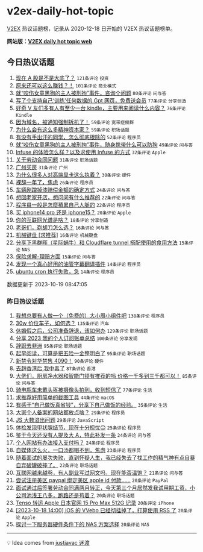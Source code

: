 # v2ex-daily-hot-topic

[V2EX](https://www.v2ex.com/) 热议话题榜，记录从 2020-12-18 日开始的 V2EX 热议话题榜单。

**网站版：[V2EX daily hot topic web](https://boojack.github.io/v2ex-daily-hot-topic-web/)**

## 今日热议话题

<!-- TODAY BEGIN -->

1. [现在 A 股是不是大底了？](https://www.v2ex.com/t/983365) `121条评论` `投资`
1. [原来还可以这么赚钱？！](https://www.v2ex.com/t/983344) `101条评论` `商业模式`
1. [就“咬伤女童黑狗的主人被刑拘”事件，咨询个问题](https://www.v2ex.com/t/983371) `80条评论` `问与答`
1. [写了个支持自己‘训练’任何数据的 Gpt 网页，免费送会员](https://www.v2ex.com/t/983404) `77条评论` `分享创造`
1. [好奇 V 友们多有人有至少一台 kindle，主要用来阅读什么内容？](https://www.v2ex.com/t/983414) `76条评论` `Kindle`
1. [因为域名，被通知强制拆机了！](https://www.v2ex.com/t/983333) `59条评论` `宽带症候群`
1. [为什么会有这么多精神资本家？](https://www.v2ex.com/t/983364) `59条评论` `职场话题`
1. [有没有手出汗的同学，怎么彻底根除的](https://www.v2ex.com/t/983499) `52条评论` `程序员`
1. [就“咬伤女童黑狗的主人被刑拘”事件，随身携带什么可以防狗](https://www.v2ex.com/t/983473) `49条评论` `问与答`
1. [Infuse 的体验怎么样？以及求使用 Infuse 的方式](https://www.v2ex.com/t/983468) `32条评论` `Apple`
1. [关于劳动合同问题](https://www.v2ex.com/t/983406) `31条评论` `职场话题`
1. [广州买房](https://www.v2ex.com/t/983391) `31条评论` `广州`
1. [为什么很多人对高端显卡这么执着？](https://www.v2ex.com/t/983407) `30条评论` `硬件`
1. [裸辞一年了，焦虑](https://www.v2ex.com/t/983360) `26条评论` `程序员`
1. [车辆剐蹭掉漆赔偿金额的确定方式](https://www.v2ex.com/t/983346) `24条评论` `问与答`
1. [想回老家开店，想问问有什么推荐的](https://www.v2ex.com/t/983386) `22条评论` `问与答`
1. [程序員一般是怎麼積累自己人脈的](https://www.v2ex.com/t/983353) `22条评论` `程序员`
1. [买 iphone14 pro 还是 iphone15？](https://www.v2ex.com/t/983341) `20条评论` `Apple`
1. [你的互联网光谱是啥？](https://www.v2ex.com/t/983367) `18条评论` `分享创造`
1. [老哥们，剃胡刀怎么选？](https://www.v2ex.com/t/983408) `16条评论` `问与答`
1. [机械键盘 [求推荐]](https://www.v2ex.com/t/983349) `16条评论` `机械键盘`
1. [分享下黑群晖（星际蜗牛）和 Cloudflare tunnel 搭配使用的食用方法](https://www.v2ex.com/t/983481) `15条评论` `NAS`
1. [保险求解-理赔方面](https://www.v2ex.com/t/983343) `15条评论` `问与答`
1. [发现一个真心好用的油管字幕翻译插件](https://www.v2ex.com/t/983506) `14条评论` `程序员`
1. [ubuntu cron 执行失败，急](https://www.v2ex.com/t/983430) `14条评论` `程序员`

数据更新于 2023-10-19 08:47:05

<!-- TODAY END -->

### 昨日热议话题

<!-- YESTERDAY BEGIN -->

1. [我想总要有人做一个（免费的）大小周小组件吧](https://www.v2ex.com/t/982992) `138条评论` `程序员`
1. [30w 价位车子，如何选？](https://www.v2ex.com/t/983038) `135条评论` `汽车`
1. [休婚假之后，公司准备辞退，该如何办](https://www.v2ex.com/t/982998) `129条评论` `职场话题`
1. [分享 2023 我的个人订阅账单总结](https://www.v2ex.com/t/982981) `100条评论` `分享发现`
1. [辞职去非洲](https://www.v2ex.com/t/982968) `95条评论` `职场话题`
1. [起早阅读，可算是把五险一金整明白了](https://www.v2ex.com/t/982993) `95条评论` `职场话题`
1. [新禁令对华禁售 4090！](https://www.v2ex.com/t/983130) `90条评论` `硬件`
1. [去趟香港后,我中毒了](https://www.v2ex.com/t/983214) `87条评论` `香港`
1. [大佬们，厨房净水器和智能门锁有推荐的吗 价格一千多到三千都可以！](https://www.v2ex.com/t/982974) `85条评论` `问与答`
1. [骑电瓶车未戴头盔被摄像头拍到，收到短信了](https://www.v2ex.com/t/983079) `77条评论` `生活`
1. [求推荐好用简单的截图工具](https://www.v2ex.com/t/983168) `44条评论` `macOS`
1. [有感于“自己做饭真省钱”，分享下自己做饭的经验。](https://www.v2ex.com/t/983121) `35条评论` `生活`
1. [大家个人备案的网站都放点啥？](https://www.v2ex.com/t/983231) `29条评论` `程序员`
1. [JS 大数溢出问题](https://www.v2ex.com/t/983013) `29条评论` `JavaScript`
1. [体检发现甲状腺结节，现在十分担忧😔](https://www.v2ex.com/t/983089) `25条评论` `程序员`
1. [鉴于今天还没有人提及大 A，特此补发一条](https://www.v2ex.com/t/983169) `24条评论` `问与答`
1. [个人网站有办法接入支付吗？](https://www.v2ex.com/t/982964) `24条评论` `程序员`
1. [自媒体这么火，一口汤都喝不到，焦虑](https://www.v2ex.com/t/983237) `23条评论` `程序员`
1. [随着面试的屡次失败，直到怀疑人生，我已经失去了找工作的精气神有点自暴自弃破罐破摔了。](https://www.v2ex.com/t/983073) `22条评论` `职场话题`
1. [互联网越来越卷，有人副业写过网文吗，现在能否温饱？](https://www.v2ex.com/t/983010) `21条评论` `问与答`
1. [尝试注册美区 paypal 绑定美区 apple id 付款......](https://www.v2ex.com/t/983250) `20条评论` `PayPal`
1. [面试通过后签署劳动合同满两月转正，今天第三个月居然发我试用期工资，小公司池浅王八多，跑路还是苟着？](https://www.v2ex.com/t/983210) `20条评论` `职场话题`
1. [Tenso 转运 Apple 日本官网 15 Pro Max 512G 记录](https://www.v2ex.com/t/983176) `20条评论` `iPhone`
1. [[2023-10-18 14:00] iOS 的 VVebo 已经彻挂掉了，打算使用 RSS 了](https://www.v2ex.com/t/983141) `20条评论` `Apple`
1. [探讨一下服务器硬件条件下的 NAS 方案选择](https://www.v2ex.com/t/983078) `20条评论` `NAS`

<!-- YESTERDAY END -->

---

💡 Idea comes from [justjavac 迷渡](https://github.com/justjavac/)
